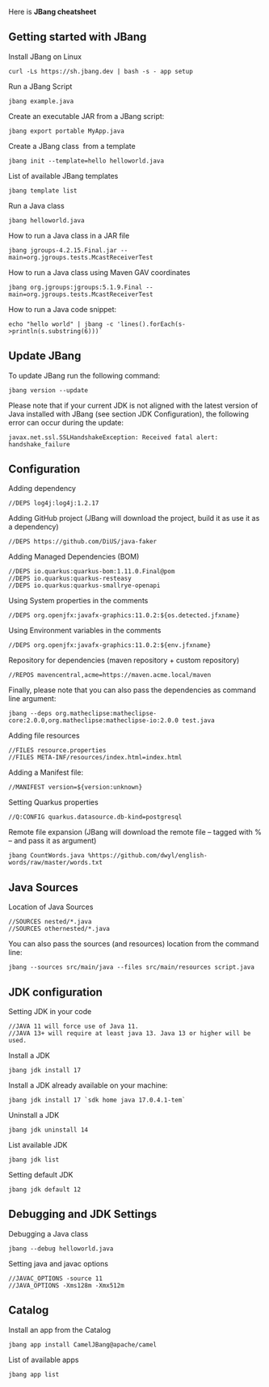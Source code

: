 Here is **JBang cheatsheet** 

## Getting started with JBang

Install JBang on Linux

```
curl -Ls https://sh.jbang.dev | bash -s - app setup
```

Run a JBang Script

```
jbang example.java
```

Create an executable JAR from a JBang script:


```
jbang export portable MyApp.java
```

Create a JBang class  from a template

```
jbang init --template=hello helloworld.java
```

List of available JBang templates

```
jbang template list
```

Run a Java class

```
jbang helloworld.java
```

How to run a Java class in a JAR file


```
jbang jgroups-4.2.15.Final.jar --main=org.jgroups.tests.McastReceiverTest
```

How to run a Java class using Maven GAV coordinates

```
jbang org.jgroups:jgroups:5.1.9.Final --main=org.jgroups.tests.McastReceiverTest 

```

How to run a Java code snippet:

```
echo "hello world" | jbang -c 'lines().forEach(s->println(s.substring(6)))`
```

## Update JBang

To update JBang run the following command:

```
jbang version --update
```

Please note that if your current JDK is not aligned with the latest version of Java installed with JBang (see section JDK Configuration), the following error can occur during the update:

```
javax.net.ssl.SSLHandshakeException: Received fatal alert: handshake_failure
```

## Configuration

Adding dependency

```
//DEPS log4j:log4j:1.2.17
```

Adding GitHub project (JBang will download the project, build it as use it as a dependency)

```
//DEPS https://github.com/DiUS/java-faker
```

Adding Managed Dependencies (BOM)

```
//DEPS io.quarkus:quarkus-bom:1.11.0.Final@pom
//DEPS io.quarkus:quarkus-resteasy
//DEPS io.quarkus:quarkus-smallrye-openapi
```

Using System properties in the comments

```
//DEPS org.openjfx:javafx-graphics:11.0.2:${os.detected.jfxname}
```

Using Environment variables in the comments

```
//DEPS org.openjfx:javafx-graphics:11.0.2:${env.jfxname}
```

Repository for dependencies (maven repository + custom repository)

```
//REPOS mavencentral,acme=https://maven.acme.local/maven
```

Finally, please note that you can also pass the dependencies as command line argument:

```
jbang --deps org.matheclipse:matheclipse-core:2.0.0,org.matheclipse:matheclipse-io:2.0.0 test.java
```

Adding file resources

```
//FILES resource.properties
//FILES META-INF/resources/index.html=index.html
```

Adding a Manifest file:

```
//MANIFEST version=${version:unknown}
```

Setting Quarkus properties

```
//Q:CONFIG quarkus.datasource.db-kind=postgresql
```

Remote file expansion (JBang will download the remote file – tagged with % – and pass it as argument)


```
jbang CountWords.java %https://github.com/dwyl/english-words/raw/master/words.txt
```

## Java Sources

Location of Java Sources

```
//SOURCES nested/*.java
//SOURCES othernested/*.java
```

You can also pass the sources (and resources) location from the command line:


```
jbang --sources src/main/java --files src/main/resources script.java
```

## JDK configuration

Setting JDK in your code

```
//JAVA 11 will force use of Java 11.
//JAVA 13+ will require at least java 13. Java 13 or higher will be used.
```

Install a JDK

```
jbang jdk install 17
```

Install a JDK already available on your machine:

```
jbang jdk install 17 `sdk home java 17.0.4.1-tem`
```

Uninstall a JDK

```
jbang jdk uninstall 14
```

List available JDK

```
jbang jdk list
```

Setting default JDK

```
jbang jdk default 12
```

## Debugging and JDK Settings

Debugging a Java class

```
jbang --debug helloworld.java
```

Setting java and javac options

```
//JAVAC_OPTIONS -source 11
//JAVA_OPTIONS -Xms128m -Xmx512m
```

## Catalog

Install an app from the Catalog

```
jbang app install CamelJBang@apache/camel
```

List of available apps

```
jbang app list
```
